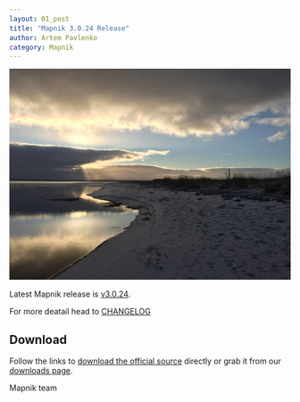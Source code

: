 ```yaml
---
layout: 01_post
title: "Mapnik 3.0.24 Release"
author: Artem Pavlenko
category: Mapnik
---
```


![image](/images/beach.jpg)

Latest Mapnik release is [v3.0.24](https://github.com/mapnik/mapnik/releases/tag/v3.0.24).

For more deatail head to  [CHANGELOG](https://github.com/mapnik/mapnik/blob/v3.0.24/CHANGELOG.md#3024)

## Download

Follow the links to [download the official source](https://github.com/mapnik/mapnik/releases/tag/v3.0.24) directly or grab it from our [downloads page](/pages/downloads.html).

Mapnik team
